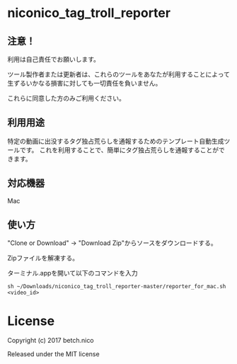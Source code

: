 # niconico_tag_troll_reporter
## 注意！

利用は自己責任でお願いします。

ツール製作者または更新者は、これらのツールをあなたが利用することによって生ずるいかなる損害に対しても一切責任を負いません。

これらに同意した方のみご利用ください。

## 利用用途

特定の動画に出没するタグ独占荒らしを通報するためのテンプレート自動生成ツールです。
これを利用することで、簡単にタグ独占荒らしを通報することができます。

## 対応機器

Mac

## 使い方

"Clone or Download" -> "Download Zip"からソースをダウンロードする。

Zipファイルを解凍する。

ターミナル.appを開いて以下のコマンドを入力

```
sh ~/Downloads/niconico_tag_troll_reporter-master/reporter_for_mac.sh <video_id>
```

# License

Copyright (c) 2017 betch.nico

Released under the MIT license
